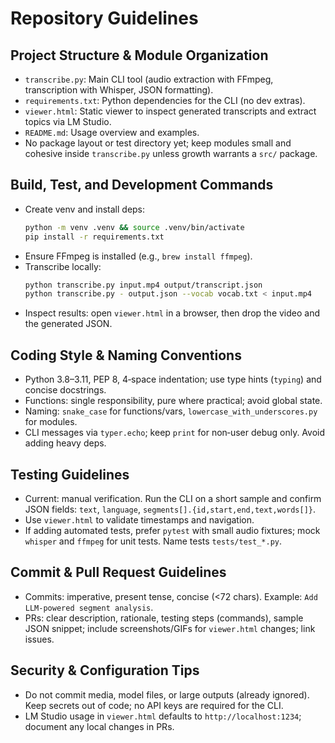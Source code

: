 # Repository Guidelines

## Project Structure & Module Organization
- `transcribe.py`: Main CLI tool (audio extraction with FFmpeg, transcription with Whisper, JSON formatting).
- `requirements.txt`: Python dependencies for the CLI (no dev extras).
- `viewer.html`: Static viewer to inspect generated transcripts and extract topics via LM Studio.
- `README.md`: Usage overview and examples.
- No package layout or test directory yet; keep modules small and cohesive inside `transcribe.py` unless growth warrants a `src/` package.

## Build, Test, and Development Commands
- Create venv and install deps:
  ```bash
  python -m venv .venv && source .venv/bin/activate
  pip install -r requirements.txt
  ```
- Ensure FFmpeg is installed (e.g., `brew install ffmpeg`).
- Transcribe locally:
  ```bash
  python transcribe.py input.mp4 output/transcript.json
  python transcribe.py - output.json --vocab vocab.txt < input.mp4
  ```
- Inspect results: open `viewer.html` in a browser, then drop the video and the generated JSON.

## Coding Style & Naming Conventions
- Python 3.8–3.11, PEP 8, 4‑space indentation; use type hints (`typing`) and concise docstrings.
- Functions: single responsibility, pure where practical; avoid global state.
- Naming: `snake_case` for functions/vars, `lowercase_with_underscores.py` for modules.
- CLI messages via `typer.echo`; keep `print` for non‑user debug only. Avoid adding heavy deps.

## Testing Guidelines
- Current: manual verification. Run the CLI on a short sample and confirm JSON fields: `text`, `language`, `segments[].{id,start,end,text,words[]}`.
- Use `viewer.html` to validate timestamps and navigation.
- If adding automated tests, prefer `pytest` with small audio fixtures; mock `whisper` and `ffmpeg` for unit tests. Name tests `tests/test_*.py`.

## Commit & Pull Request Guidelines
- Commits: imperative, present tense, concise (<72 chars). Example: `Add LLM-powered segment analysis`.
- PRs: clear description, rationale, testing steps (commands), sample JSON snippet; include screenshots/GIFs for `viewer.html` changes; link issues.

## Security & Configuration Tips
- Do not commit media, model files, or large outputs (already ignored). Keep secrets out of code; no API keys are required for the CLI.
- LM Studio usage in `viewer.html` defaults to `http://localhost:1234`; document any local changes in PRs.
